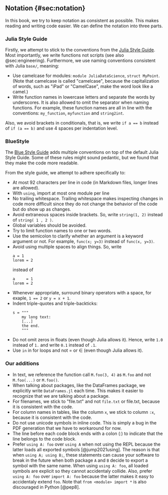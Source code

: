 ## Notation {#sec:notation}

In this book, we try to keep notation as consistent as possible.
This makes reading and writing code easier.
We can define the notation into three parts.

### Julia Style Guide

Firstly, we attempt to stick to the conventions from the [Julia Style Guide](https://docs.julialang.org/en/v1/manual/style-guide/).
Most importantly, we write functions not scripts (see also @sec:engineering).
Furthermore, we use naming conventions consistent with Julia `base/`, meaning:

- Use camelcase for modules: `module JuliaDataScience`, `struct MyPoint`.
  (Note that camelcase is called "camelcase", because the capitalization of words, such as "iPad" or "CamelCase", make the word look like a camel.)
- Write function names in lowercase letters and separate the words by underscores.
  It is also allowed to omit the separator when naming functions.
  For example, these function names are all in line with the conventions: `my_function`, `myfunction` and `string2int`.

Also, we avoid brackets in conditionals, that is, we write `if a == b` instead of `if (a == b)` and use 4 spaces per indentation level.

### BlueStyle

The [Blue Style Guide](https://github.com/invenia/BlueStyle) adds multiple conventions on top of the default Julia Style Guide.
Some of these rules might sound pedantic, but we found that they make the code more readable.

From the style guide, we attempt to adhere specifically to:

- At most 92 characters per line in code (in Markdown files, longer lines are allowed).
- With `using`, import at most one module per line
- No trailing whitespace.
  Trailing whitespace makes inspecting changes in code more difficult since they do not change the behavior of the code but do show up as changes.
- Avoid extraneous spaces inside brackets.
  So, write `string(1, 2)` instead of `string( 1 , 2 )`.
- Global variables should be avoided.
- Try to limit function names to one or two words.
- Use the semicolon to clarify whether an argument is a keyword argument or not.
  For example, `func(x; y=3)` instead of `func(x, y=3)`.
- Avoid using multiple spaces to align things.
  So, write
  ```
  a = 1
  lorem = 2
  ```
  instead of
  ```
  a     = 1
  lorem = 2
  ```
- Whenever appropriate, surround binary operators with a space, for exaple, `1 == 2` or `y = x + 1`.
- Indent triple-quotes and triple-backticks:
  ```
  s = """
      my long text:
      [...]
      the end.
      """
  ```
- Do not omit zeros in floats (even though Julia allows it).
  Hence, write `1.0` instead of `1.` and write `0.1` instead of `.1`.
- Use `in` in for loops and not = or ∈ (even though Julia allows it).

### Our additions

- In text, we reference the function call `M.foo(3, 4)` as `M.foo` and not `M.foo(...)` or `M.foo()`.
- When talking about packages, like the DataFrames package, we explicitly write `DataFrames.jl` each time.
  This makes it easier to recognize that we are talking about a package.
- For filenames, we stick to "file.txt" and not `file.txt` or file.txt, because it is consistent with the code.
- For column names in tables, like the column `x`, we stick to column `:x`, because it is consistent with the code.
- Do not use unicode symbols in inline code.
  This is simply a bug in the PDF generation that we have to workaround for now.
- The line before each code block ends with a colon (:) to indicate that the line belongs to the code block.
- Prefer `using A: foo` over `using A` when not using the REPL because the latter loads all exported symbols [@jump2021using].
    The reason is that when `using A; using B;`, these statements can cause your software to break in the future when both package `A` and `B` decide to export a symbol with the same name.
    When using `using A: foo`, all loaded symbols are explicit so they cannot accidentaly collide.
    Also, prefer `using A: foo` over `import A: foo` because the latter makes it easy to accidentaly extend `foo`.
    Note that `from <module> import *` is also discouraged in Python [@pep8].


